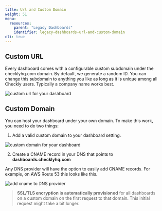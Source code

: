 ```yaml
---
title: Url and Custom Domain
weight: 51
menu:
  resources:
    parent: "Legacy Dashboards"
    identifier: legacy-dashboards-url-and-custom-domain
cli: true
---
```


## Custom URL

Every dashboard comes with a configurable custom subdomain under the checklyhq.com domain. By default, we generate
a random ID. You can change this subdomain to anything you like as long as it is unique among all Checkly users.
Typically a company name works best.

![custom url for your dashboard](/docs/images/dashboards/custom_url.png)


## Custom Domain

You can host your dashboard under your own domain. To make this work, you need to do two things:

1. Add a valid custom domain to your dashboard setting.

![custom domain for your dashboard](/docs/images/dashboards/custom_domain.png)

2. Create a CNAME record in your DNS that points to **dashboards.checklyhq.com**

Any DNS provider will have the option to easily add CNAME records. For example, on AWS Route 53 this looks like this.

![add cname to DNS provider](/docs/images/dashboards/aws_cname.png)

> **SSL/TLS encryption is automatically provisioned** for all dashboards on a custom domain on the first request to that domain. This
initial request might take a bit longer.
